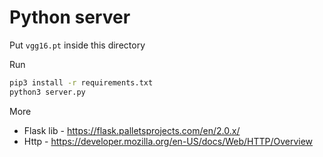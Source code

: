 # Python server

Put `vgg16.pt` inside this directory

Run 
```bash
pip3 install -r requirements.txt
python3 server.py
```

More

* Flask lib - https://flask.palletsprojects.com/en/2.0.x/
* Http - https://developer.mozilla.org/en-US/docs/Web/HTTP/Overview